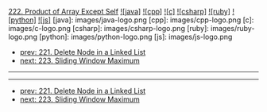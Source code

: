 [222. Product of Array Except Self](https://leetcode.com/problems/product-of-array-except-self/)
[![java]](https://github.com/leetcode-study-group/leetcode-java-solutions/blob/master/222-product-of-array-except-self.md)
[![cpp]](https://github.com/leetcode-study-group/leetcode-cpp-solutions/blob/master/222-product-of-array-except-self.md)
[![c]](https://github.com/leetcode-study-group/leetcode-c-solutions/blob/master/222-product-of-array-except-self.md)
[![csharp]](https://github.com/leetcode-study-group/leetcode-csharp-solutions/blob/master/222-product-of-array-except-self.md)
[![ruby]](https://github.com/leetcode-study-group/leetcode-ruby-solutions/blob/master/222-product-of-array-except-self.md)
[![python]](https://github.com/leetcode-study-group/leetcode-python-solutions/blob/master/222-product-of-array-except-self.md)
[![js]](https://github.com/leetcode-study-group/leetcode-js-solutions/blob/master/222-product-of-array-except-self.md)
[java]: images/java-logo.png
[cpp]: images/cpp-logo.png
[c]: images/c-logo.png
[csharp]: images/csharp-logo.png
[ruby]: images/ruby-logo.png
[python]: images/python-logo.png
[js]: images/js-logo.png

- [prev: 221. Delete Node in a Linked List](221-delete-node-in-a-linked-list.md)
- [next: 223. Sliding Window Maximum](223-sliding-window-maximum.md)

---


---

- [prev: 221. Delete Node in a Linked List](221-delete-node-in-a-linked-list.md)
- [next: 223. Sliding Window Maximum](223-sliding-window-maximum.md)
